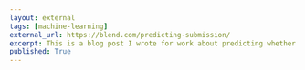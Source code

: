 ```yaml
---
layout: external
tags: [machine-learning]
external_url: https://blend.com/predicting-submission/
excerpt: This is a blog post I wrote for work about predicting whether a user would submit a Blend application or not
published: True
---
```

